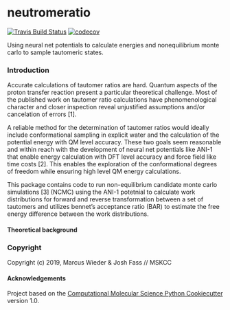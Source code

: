 neutromeratio
==============================
[//]: # (Badges)
[![Travis Build Status](https://travis-ci.org/REPLACE_WITH_OWNER_ACCOUNT/neutromeratio.png)](https://travis-ci.org/REPLACE_WITH_OWNER_ACCOUNT/neutromeratio)
[![codecov](https://codecov.io/gh/REPLACE_WITH_OWNER_ACCOUNT/neutromeratio/branch/master/graph/badge.svg)](https://codecov.io/gh/REPLACE_WITH_OWNER_ACCOUNT/neutromeratio/branch/master)

Using neural net potentials to calculate energies and nonequilibrium monte carlo to sample tautomeric states.

### Introduction
Accurate calculations of tautomer ratios are hard. Quantum aspects of the proton transfer reaction present a particular theoretical challenge. Most of the published work on tautomer ratio calculations have phenomenological character and closer inspection reveal unjustified assumptions and/or cancelation of errors [1].  

A reliable method for the determination of tautomer ratios would ideally include conformational sampling in explicit water and the calculation of the potential energy with QM level accuracy. These two goals seem reasonable and within reach with the development of neural net potentials like ANI-1 that enable energy calculation with DFT level accuracy and force field like time costs [2]. This enables the exploration of the conformational degrees of freedom while ensuring high level QM energy calculations.

This package contains code to run non-equilibrium candidate monte carlo simulations [3] (NCMC) using the ANI-1 potetnial to calculate work distributions for forward and reverse transformation between a set of tautomers and utilizes bennet’s acceptance ratio (BAR) to estimate the free energy difference between the work distributions. 

#### Theoretical background



### Copyright

Copyright (c) 2019, Marcus Wieder & Josh Fass // MSKCC


#### Acknowledgements
 
Project based on the 
[Computational Molecular Science Python Cookiecutter](https://github.com/molssi/cookiecutter-cms) version 1.0.

